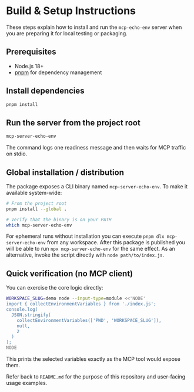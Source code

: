 # Build & Setup Instructions

These steps explain how to install and run the `mcp-echo-env` server when you
are preparing it for local testing or packaging.

## Prerequisites

- Node.js 18+
- [pnpm](https://pnpm.io/) for dependency management

## Install dependencies

```bash
pnpm install
```

## Run the server from the project root

```bash
mcp-server-echo-env
```

The command logs one readiness message and then waits for MCP traffic on
stdio.

## Global installation / distribution

The package exposes a CLI binary named `mcp-server-echo-env`. To make it
available system-wide:

```bash
# From the project root
pnpm install --global .

# Verify that the binary is on your PATH
which mcp-server-echo-env
```

For ephemeral runs without installation you can execute
`pnpm dlx mcp-server-echo-env` from any workspace. After this package is
published you will be able to run `npx mcp-server-echo-env` for the same effect.
As an alternative, invoke the script directly with `node path/to/index.js`.

## Quick verification (no MCP client)

You can exercise the core logic directly:

```bash
WORKSPACE_SLUG=demo node --input-type=module <<'NODE'
import { collectEnvironmentVariables } from './index.js';
console.log(
  JSON.stringify(
    collectEnvironmentVariables(['PWD', 'WORKSPACE_SLUG']),
    null,
    2
  )
);
NODE
```

This prints the selected variables exactly as the MCP tool would expose them.

Refer back to `README.md` for the purpose of this repository and user-facing
usage examples.
